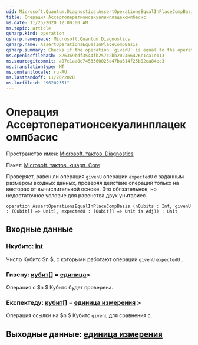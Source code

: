 ```yaml
---
uid: Microsoft.Quantum.Diagnostics.AssertOperationsEqualInPlaceCompBasis
title: Операция Ассертоператионсекуалинплацекомпбасис
ms.date: 11/25/2020 12:00:00 AM
ms.topic: article
qsharp.kind: operation
qsharp.namespace: Microsoft.Quantum.Diagnostics
qsharp.name: AssertOperationsEqualInPlaceCompBasis
qsharp.summary: Checks if the operation `givenU` is equal to the operation `expectedU` on the given input size  by checking the action of the operations only on the vectors from the computational basis. This is a necessary, but not sufficient, condition for the equality of two unitaries.
ms.openlocfilehash: 826369bdf3544fb257c2bb202466426c1ca1e113
ms.sourcegitcommit: a87c1aa8e7453360025e47ba614f25b02ea84ec3
ms.translationtype: MT
ms.contentlocale: ru-RU
ms.lasthandoff: 11/26/2020
ms.locfileid: "96202351"
---
```

# <a name="assertoperationsequalinplacecompbasis-operation"></a>Операция Ассертоператионсекуалинплацекомпбасис

Пространство имен: [Microsoft. тактов. Diagnostics](xref:Microsoft.Quantum.Diagnostics)

Пакет: [Microsoft. тактов. кшарп. Core](https://nuget.org/packages/Microsoft.Quantum.QSharp.Core)


Проверяет, равен ли операция `givenU` операции `expectedU` с заданным размером входных данных, проверяя действие операций только на векторах от вычислительной основе.
Это обязательное, но недостаточное условие для равенства двух унитариес.

```qsharp
operation AssertOperationsEqualInPlaceCompBasis (nQubits : Int, givenU : (Qubit[] => Unit), expectedU : (Qubit[] => Unit is Adj)) : Unit
```


## <a name="input"></a>Входные данные

### <a name="nqubits--int"></a>Нкубитс: [int](xref:microsoft.quantum.lang-ref.int)

Число Кубитс $n $, с которыми работают операции `givenU` `expectedU` .


### <a name="givenu--qubit--unit"></a>Гивену: [кубит](xref:microsoft.quantum.lang-ref.qubit)[] = [единица](xref:microsoft.quantum.lang-ref.unit)> 

Операция с $n $ Кубитс будет проверена.


### <a name="expectedu--qubit--unit--is-adj"></a>Експектеду: [кубит](xref:microsoft.quantum.lang-ref.qubit)[] = [единица измерения](xref:microsoft.quantum.lang-ref.unit) >

Операция ссылки на $n $ Кубитс `givenU` для сравнения с.



## <a name="output--unit"></a>Выходные данные: [единица измерения](xref:microsoft.quantum.lang-ref.unit)


